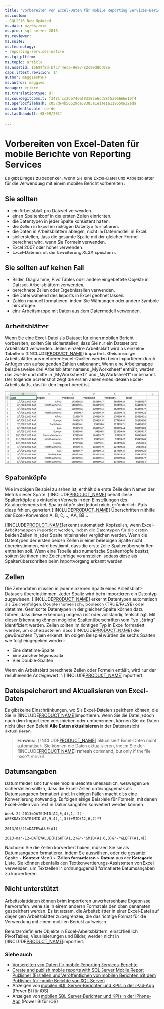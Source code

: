 ```yaml
---
title: "Vorbereiten von Excel-Daten für mobile Reporting Services-Berichte | Microsoft Docs"
ms.custom:
- SQL2016_New_Updated
ms.date: 02/08/2016
ms.prod: sql-server-2016
ms.reviewer: 
ms.suite: 
ms.technology:
- reporting-services-native
ms.tgt_pltfrm: 
ms.topic: article
ms.assetid: 16698f8d-bfc7-4eca-9e97-82c99d8bc08e
caps.latest.revision: 14
author: maggiesMSFT
ms.author: maggies
manager: erikre
ms.translationtype: HT
ms.sourcegitcommit: f3481fcc2bb74eaf93182e6cc58f5a06666e10f4
ms.openlocfilehash: c057de4b56529de08385a1e13e1a119550632eda
ms.contentlocale: de-de
ms.lasthandoff: 08/09/2017

---
```

# <a name="prepare-excel-data-for-reporting-services-mobile-reports"></a>Vorbereiten von Excel-Daten für mobile Berichte von Reporting Services
  
Es gibt Einiges zu bedenken, wenn Sie eine Excel-Datei und Arbeitsblätter für die Verwendung mit einem mobilen Bericht vorbereiten :  
  
## <a name="do"></a>Sie sollten  
  
- ein Arbeitsblatt pro Dataset verwenden.  
- einen Spaltenkopf in der ersten Zeilen einrichten.  
- die Datentypen in jeder Spalte konsistent halten.  
- die Zellen in Excel im richtigen Datentyp formatieren.  
- die Daten in Arbeitsblättern ablegen, nicht im Datenmodell in Excel.  
- sicherstellen, dass die gesamte Spalte mit der gleichen Formel berechnet wird, wenn Sie Formeln verwenden.  
- Excel 2007 oder höher verwenden.  
- Excel-Dateien mit der Erweiterung XLSX speichern.  
          
## <a name="dont"></a>Sie sollten auf keinen Fall  
  
- Bilder, Diagramme, PivotTables oder andere eingebettete Objekte in Dataset-Arbeitsblättern verwenden.  
- berechnete Zeilen oder Ergebniszeilen verwenden.  
- die Datei während des Imports in Excel geöffnet lassen.  
- Zahlen manuell formatieren, indem Sie Währungen oder andere Symbole hinzufügen.  
- eine Arbeitsmappe mit Daten aus dem Datenmodell verwenden.  
  
## <a name="worksheets"></a>Arbeitsblätter  
          
Wenn Sie eine Excel-Datei als Dataset für einen mobilen Bericht vorbereiten, sollten Sie sicherstellen, dass Sie nur ein Dataset pro Arbeitsblatt verwenden. Jedes einzelne Arbeitsblatt wird als einzelne Tabelle in [!INCLUDE[PRODUCT_NAME](../../includes/ss-mobilereptpub-short.md)] importiert. Gleichnamige Arbeitsblätter aus mehreren Excel-Quellen werden beim Importieren durch Anfügen von aufsteigenden Zahlen umbenannt. Wenn eine Arbeitsmappe beispielsweise drei Arbeitsblätter namens „MyWorksheet“ enthält, werden das zweite und dritte in „MyWorksheet0“ und „MyWorksheet1“ umbenannt. Der folgende Screenshot zeigt die ersten Zeilen eines idealen Excel-Arbeitsblatts, das für den Import bereit ist.  
  
![SS_MRP_ExcelDataSheet](../../reporting-services/mobile-reports/media/ss-mrp-exceldatasheet.png)  
          
## <a name="column-headers"></a>Spaltenköpfe  
  
Wie im obigen Beispiel zu sehen ist, enthält die erste Zeile den Namen der Metrik dieser Spalte. [!INCLUDE[PRODUCT_NAME](../../includes/ss-mobilereptpub-short.md)] behält diese Spaltenköpfe als einfachen Verweis in den Einstellungen des Katalogelements bei. Spaltenköpfe sind jedoch nicht erforderlich. Falls diese fehlen, generiert [!INCLUDE[PRODUCT_NAME](../../includes/ss-mobilereptpub-short.md)] Überschriften mithilfe der Excel-Konvention A, B, C,..., AA, BB...  
  
[!INCLUDE[PRODUCT_NAME](../../includes/ss-mobilereptpub-short.md)]erkennt automatisch Kopfzeilen, wenn Excel-Arbeitsmappen importiert werden, indem die Datentypen für die ersten beiden Zellen in jeder Spalte miteinander verglichen werden. Wenn die Datentypen der ersten beiden Zellen in einer beliebigen Spalte nicht übereinstimmen, wird bestimmt, dass die erste Zeile Spaltenüberschriften enthalten soll. Wenn eine Tabelle also numerische Spaltenköpfe besitzt, sollten Sie ihnen eine Zeichenfolge voranstellen, sodass diese als Spaltenüberschriften beim Importvorgang erkannt werden.  
  
## <a name="cells"></a>Zellen  
  
Die Zellendaten müssen in jeder einzelnen Spalte eines Arbeitsblatt-Datasets übereinstimmen. Jeder Spalte wird beim Importieren ein Datentyp zugewiesen. [!INCLUDE[PRODUCT_NAME](../../includes/ss-mobilereptpub-short.md)] erkennt Datentypen automatisch als Zeichenfolgen, Double (numerisch), boolesch (TRUE/FALSE) oder datetime. Gemischte Datentypen in der gleichen Spalte können dazu führen, dass diese Erkennung ungenau ist oder vollständig fehlschlägt. Mit dieser Erkennung können mögliche Spaltenüberschriften vom Typ „String“ identifiziert werden. Zellen sollten im richtigen Typ in Excel formatiert werden, um sicherzustellen, dass [!INCLUDE[PRODUCT_NAME](../../includes/ss-mobilereptpub-short.md)] die gewünschten Typen erkennt. Im obigen Beispiel würden die sechs Spalten wie folgt eingegeben werden:  
*  Eine datetime-Spalte  
*  Eine Zeichenfolgenspalte  
*  Vier Double-Spalten  
  
Wenn ein Arbeitsblatt berechnete Zellen oder Formeln enthält, wird nur der resultierende Anzeigewert in [!INCLUDE[PRODUCT_NAME](../../includes/ss-mobilereptpub-short.md)]importiert.  
  
## <a name="file-location-and-refreshing-excel-data"></a>Dateispeicherort und Aktualisieren von Excel-Daten  
  
Es gibt keine Einschränkungen, wo Sie Excel-Dateien speichern können, die Sie in [!INCLUDE[PRODUCT_NAME](../../includes/ss-mobilereptpub-short.md)]importieren. Wenn Sie die Datei jedoch nach dem Importieren verschieben oder umbenennen, können Sie die Daten nicht über den Befehl **Alle Daten aktualisieren** in der Datenansicht aktualisieren.   
  
>**Hinweis:**: [!INCLUDE[PRODUCT_NAME](../../includes/ss-mobilereptpub-short.md)] aktualisiert Excel-Daten nicht automatisch. Sie können die Daten aktualisieren, indem Sie den [!INCLUDE[PRODUCT_NAME](../../includes/ss-mobilereptpub-short.md)] **refresh** command, but only if the file hasn't moved.  
  
## <a name="dates"></a>Datumsangaben  
  
Datumsfelder sind für viele mobile Berichte unerlässlich, weswegen Sie sicherstellen sollten, dass die Excel-Zellen ordnungsgemäß als Datumsangaben formatiert sind. In einigen Fällen macht dies eine Konvertierung notwendig. Es folgen einige Beispiele für Formeln, mit denen Excel-Zellen von Text in Datumsangaben konvertiert werden können.  
  
    Week 24-2013=DATE(MID(A2,9,4),1,-2)-WEEKDAY(DATE(MID(A2,9,4),1,3))+MID(A2,6,2)*7  
  
    2013/03/21=DATEVALUE(A1)  
  
    2013-mar-12=DATEVALUE(RIGHT(A1,2)&"-"&MID(A1,6,3)&"-"&LEFT(A1,4))  
  
Nachdem Sie die Zellen konvertiert haben, müssen Sie sie als Datumsangaben formatieren, indem Sie auswählen, oder die gesamte Spalte > **Kontext** Menü > **Zellen formatieren** > **Datum** aus der **Kategorie** Liste. Sie können ebenfalls den Textkonvertierungs-Assistenten von Excel verwenden, um Textzellen in ordnungsgemäß formatierte Datumsangaben zu konvertieren.  
  
## <a name="unsupported"></a>Nicht unterstützt  
  
Arbeitsblattdaten können beim Importieren unvorhersehbare Ergebnisse hervorrufen, wenn sie in einem anderen Format als den oben genannten gespeichert werden. Es ist ratsam, die Arbeitsblätter in einer Excel-Datei auf diejenigen Arbeitsblätter zu begrenzen, die das richtige Format für die Verwendung mit einem mobilen Bericht aufweisen.  
  
Benutzerdefinierte Objekte in Excel-Arbeitsblättern, einschließlich PivotTables, Visualisierungen und Bilder, werden nicht in [!INCLUDE[PRODUCT_NAME](../../includes/ss-mobilereptpub-short.md)]importiert.  
  
### <a name="see-also"></a>Siehe auch  
- [Vorbereiten von Daten für mobile Reporting Services-Berichte](../../reporting-services/mobile-reports/prepare-data-for-reporting-services-mobile-reports.md)  
- [Create and publish mobile reports with SQL Server Mobile Report Publisher (Erstellen und Veröffentlichen von mobilen Berichten mit dem Publisher für mobile Berichte von SQL Server)](../../reporting-services/mobile-reports/create-mobile-reports-with-sql-server-mobile-report-publisher.md)  
-  Anzeigen von [mobilen SQL Server-Berichten und KPIs in der iPad-App](https://pbiwebprod-docs.azurewebsites.net/en-us/documentation/powerbi-mobile-ipad-kpis-mobile-reports)  (Power BI für iOS)  
-  Anzeigen von [mobilen SQL Server-Berichten und KPIs in der iPhone-App](https://pbiwebprod-docs.azurewebsites.net/en-us/documentation/powerbi-mobile-iphone-kpis-mobile-reports) (Power BI für iOS)  
  
  
  
  
  
  
  


